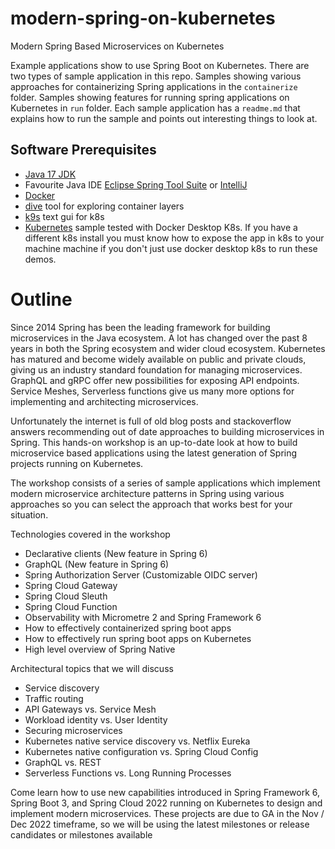 # modern-spring-on-kubernetes

Modern Spring Based Microservices on Kubernetes

Example applications show to use Spring Boot on Kubernetes. There are two types
of sample application in this repo. Samples showing various approaches for
containerizing Spring applications in the `containerize` folder.
Samples showing features for running spring applications on Kubernetes in `run`
folder. Each sample application has a `readme.md` that explains how to run the
sample and points out interesting things to look at.

## Software Prerequisites

* [Java 17 JDK](https://adoptium.net/)
* Favourite Java IDE [Eclipse Spring Tool Suite](https://spring.io/tools) or [IntelliJ](https://www.jetbrains.com/idea/download)
* [Docker](https://www.docker.com/products/docker-desktop)
* [dive](https://github.com/wagoodman/dive) tool for exploring container layers
* [k9s](https://github.com/derailed/k9s) text gui for k8s
* [Kubernetes](https://kubernetes.io/) sample tested with Docker Desktop K8s. If you have a different k8s install you must know how to expose the app in k8s to your machine machine if you don't just use docker desktop k8s to run these demos.


# Outline 

Since 2014 Spring has been the leading framework for building microservices in
the Java ecosystem.  A lot has changed over the past 8 years in both the Spring 
ecosystem and wider cloud ecosystem. Kubernetes has matured and become widely
available on public and private clouds, giving us an industry standard 
foundation for managing microservices. GraphQL and gRPC offer new possibilities 
for exposing API endpoints. Service Meshes, Serverless functions give us many 
more options for implementing and architecting microservices.

Unfortunately the internet is full of old blog posts and stackoverflow answers 
recommending out of date approaches to building microservices in Spring. 
This hands-on workshop is an up-to-date look at how to build microservice 
based applications using the latest generation of Spring projects running 
on Kubernetes.

The workshop consists of a series of sample applications which implement modern
microservice architecture patterns in Spring using various approaches so you 
can select the approach that works best for your situation.

Technologies covered in the workshop

* Declarative clients (New feature in Spring 6)
* GraphQL (New feature in Spring 6)
* Spring Authorization Server (Customizable OIDC server)
* Spring Cloud Gateway
* Spring Cloud Sleuth
* Spring Cloud Function
* Observability with Micrometre 2 and Spring Framework 6
* How to effectively containerized spring boot apps
* How to effectively run spring boot apps on Kubernetes
* High level overview of Spring Native 


Architectural topics that we will discuss

* Service discovery
* Traffic routing
* API Gateways vs. Service Mesh
* Workload identity vs. User Identity
* Securing microservices
* Kubernetes native service discovery vs. Netflix Eureka
* Kubernetes native configuration  vs. Spring Cloud Config
* GraphQL vs. REST
* Serverless Functions vs. Long Running Processes

Come learn how to use new capabilities introduced in Spring Framework 6, 
Spring Boot 3, and Spring Cloud 2022 running on Kubernetes to design and 
implement modern microservices. These projects are due to GA in the Nov / Dec
2022 timeframe, so we will be using the latest milestones or release candidates 
or milestones available